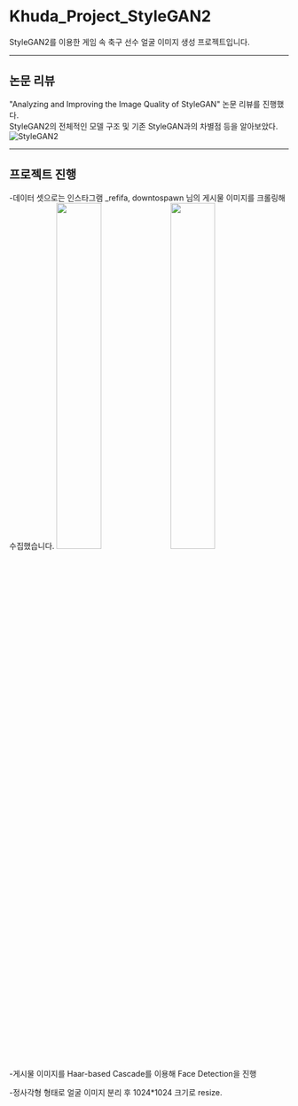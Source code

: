 # Khuda_Project_StyleGAN2
StyleGAN2를 이용한 게임 속 축구 선수 얼굴 이미지 생성 프로젝트입니다. <br>

---
## 논문 리뷰
"Analyzing and Improving the Image Quality of StyleGAN" 논문 리뷰를 진행했다.<br>
StyleGAN2의 전체적인 모델 구조 및 기존 StyleGAN과의 차별점 등을 알아보았다.
![StyleGAN2](https://github.com/eu2525/Khuda_Project_StyleGAN2/assets/49024115/ca3461bd-850a-47ec-a194-3d3abfc83ffd)


---
## 프로젝트 진행
-데이터 셋으로는 인스타그램 _refifa, downtospawn 님의 게시물 이미지를 크롤링해 수집했습니다.
<img src="https://github.com/eu2525/Khuda_Project_StyleGAN2/assets/49024115/9ccb8872-3478-4ef8-9ef7-fbf9ef7731f8" width="40%"> <img src="https://github.com/eu2525/Khuda_Project_StyleGAN2/assets/49024115/4f82636a-0bfd-436c-a414-2bbb62f3b148" width="40%"> <br>
-게시물 이미지를 Haar-based Cascade를 이용해 Face Detection을 진행

-정사각형 형태로 얼굴 이미지 분리 후 1024*1024 크기로 resize. 


